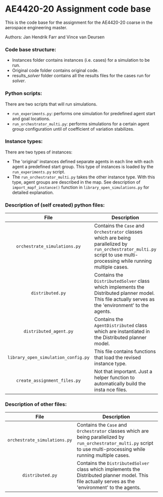 # AE4420-20 Assignment code base

This is the code base for the assignment for the AE4420-20 coarse in the aerospace engineering master.

Authors: Jan Hendrik Farr and Vince van Deursen

### Code base structure:
* Instances folder contains instances (i.e. cases) for a simulation to be run. 
* Original code folder contains original code. 
* results_<em>solver</em> folder contains all the results files for the cases run for <em>solver</em>.


### Python scripts: 
There are two scripts that will run simulations. 
* `run_experiments.py`: performs one simulation for predefined agent start and goal locations. 
* `run_orchestrator_multi.py`: performs simulations for a certain agent group configuration until of coefficient of variation stabilizes.


### Instance types:
There are two types of instances: 
* The 'original' instances defined separate agents in each line with each agent a predefined start group. This type of instances is loaded by the `run_experiments.py` script.
* The `run_orchestrator_multi.py` takes the other instance type. With this type, agent groups are described in the map. See description of `import_mapf_instance()` function in `library_open_simulations.py` for detailed explanation.


### Description of (self created) python files:
| File | Description
|:----:|------|
|`orchestrate_simulations.py`  |    Contains the `Case` and `Orchestrator` classes which are being parallelized by `run_orchestrator_multi.py` script to use multi-processing while running multiple cases. |
|`distributed.py`| Contains the `DistributedSolver` class which implements the Distributed planner model. This file actually serves as the 'environment' to the agents.|
|`distributed_agent.py`| Contains the `AgentDistributed` class which are instantiated in the Distributed planner model. |
|`library_open_simulation_config.py` |  This file contains functions that load the revised instance type.  |
|`create_assignment_files.py` |  Not that important. Just a helper function to automatically build the insta nce files.|

### Description of other files: 

| File | Description
|:----:|------|
|`orchestrate_simulations.py`  |    Contains the `Case` and `Orchestrator` classes which are being parallelized by `run_orchestrator_multi.py` script to use multi-processing while running multiple cases. |
|`distributed.py`| Contains the `DistributedSolver` class which implements the Distributed planner model. This file actually serves as the 'environment' to the agents.|
